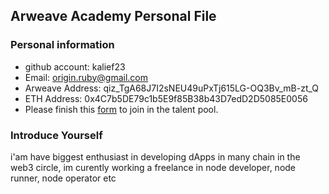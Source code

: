 ## Arweave Academy Personal File

### Personal information

- github account: kalief23
- Email: origin.ruby@gmail.com
- Arweave Address: qiz_TgA68J7I2sNEU49uPxTj615LG-OQ3Bv_mB-zt_Q
- ETH Address: 0x4C7b5DE79c1b5E9f85B38b43D7edD2D5085E0056
- Please finish this [form](https://docs.google.com/forms/d/e/1FAIpQLSfWA5fIIcBgmRppm3jNz5vmf9Mai_QMVil-2pO4r7YKn_Zhtw/viewform?usp=sf_link) to join in the talent pool.

### Introduce Yourself
 i'am have biggest enthusiast in developing dApps in many chain in the web3 circle, im curently working a freelance in node developer, node runner, node operator etc
